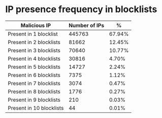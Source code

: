 # IP presence frequency in blocklists
| Malicious IP | Number of IPs | % |
|----|----|----|
| Present in 1 blocklist | 445763 | 67.94% |
| Present in 2 blocklists | 81662 | 12.45% |
| Present in 3 blocklists | 70640 | 10.77% |
| Present in 4 blocklists | 30816 | 4.70% |
| Present in 5 blocklists | 14727 | 2.24% |
| Present in 6 blocklists | 7375 | 1.12% |
| Present in 7 blocklists | 3074 | 0.47% |
| Present in 8 blocklists | 1776 | 0.27% |
| Present in 9 blocklists | 210 | 0.03% |
| Present in 10 blocklists | 44 | 0.01% |
